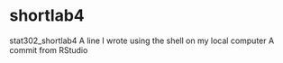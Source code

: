 # shortlab4
stat302_shortlab4
A line I wrote using the shell on my local computer
A commit from RStudio
